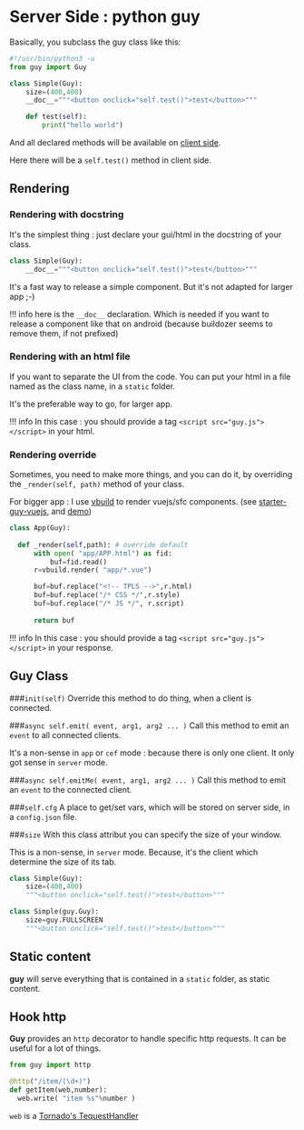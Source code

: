 # Server Side : python guy

Basically, you subclass the guy class like this:

```python
#!/usr/bin/python3 -u
from guy import Guy

class Simple(Guy):
    size=(400,400)
    __doc__="""<button onclick="self.test()">test</button>"""

    def test(self):
        print("hello world")

```
And all declared methods will be available on [client side](client.md).

Here there will be a `self.test()` method in client side.


## Rendering 


### Rendering with docstring
It's the simplest thing : just declare your gui/html in the docstring of your class.

```python
class Simple(Guy):
    __doc__="""<button onclick="self.test()">test</button>"""
```

It's a fast way to release a simple component. But it's not adapted for larger app ;-)

!!! info
    here is the `__doc__` declaration. Which is needed if you want to release a component like that on android (because buildozer seems to remove them, if not prefixed)

### Rendering with an html file
If you want to separate the UI from the code. You can put your html in a file named as the class name, in a `static` folder.

It's the preferable way to go, for larger app.

!!! info
    In this case : you should provide a tag `<script src="guy.js"></script>` in your html.

### Rendering override
Sometimes, you need to make more things, and you can do it, by overriding the `_render(self, path)` method of your class.

For bigger app : I use [vbuild](https://github.com/manatlan/vbuild) to render vuejs/sfc components.
(see [starter-guy-vuejs](https://glitch.com/~starter-guy-vuejs), and [demo](https://starter-guy-vuejs.glitch.me/#/))

```python
class App(Guy):
  
  def _render(self,path): # override default 
      with open( "app/APP.html") as fid:
          buf=fid.read()
      r=vbuild.render( "app/*.vue")

      buf=buf.replace("<!-- TPLS -->",r.html)
      buf=buf.replace("/* CSS */",r.style)
      buf=buf.replace("/* JS */", r.script)      
      
      return buf
```
!!! info
    In this case : you should provide a tag `<script src="guy.js"></script>` in your response.


## Guy Class

###`init(self)`
Override this method to do thing, when a client is connected.

###`async self.emit( event, arg1, arg2 ... )`
Call this method to emit an `event` to all connected clients.

It's a non-sense in `app` or `cef` mode : because there is only one client. It only got sense in `server` mode.

###`async self.emitMe( event, arg1, arg2 ... )`
Call this method to emit an `event` to the connected client.

###`self.cfg`
A place to get/set vars, which will be stored on server side, in a `config.json` file.

###`size`
With this class attribut you can specify the size of your window.

This is a non-sense, in `server` mode. Because, it's the client which determine the size of its tab.

```python
class Simple(Guy):
    size=(400,400)
    """<button onclick="self.test()">test</button>"""
```

```python
class Simple(guy.Guy):
    size=guy.FULLSCREEN
    """<button onclick="self.test()">test</button>"""
```

## Static content
**guy** will serve everything that is contained in a `static` folder, as static content.

## Hook http
**Guy** provides an `http` decorator to handle specific http requests. It can be useful for a lot of things.

```python
from guy import http

@http("/item/(\d+)") 
def getItem(web,number):
  web.write( "item %s"%number )
```
`web` is a [Tornado's TequestHandler](https://www.tornadoweb.org/en/stable/web.html#tornado.web.RequestHandler)

